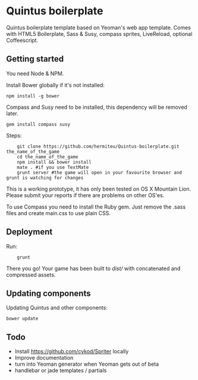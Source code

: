 Quintus boilerplate
===================

Quintus boilerplate template based on Yeoman's web app template. Comes with HTML5 Boilerplate, Sass & Susy, compass sprites, LiveReload, optional Coffeescript.

Getting started
---------------
 
You need Node & NPM. 

Install Bower globally if it's not installed:

	npm install -g bower

Compass and Susy need to be installed, this dependency will be removed later.

	gem install compass susy

Steps:

		git clone https://github.com/hermiteu/Quintus-boilerplate.git the_name_of_the_game
		cd the_name_of_the_game
		npm install && bower install
		mate . #if you use TextMate
		grunt server #the game will open in your favourite browser and grunt is watching for changes

This is a working prototype, it has only been tested on OS X Mountain Lion. Please submit your reports if there are problems on other OS'es.

To use Compass you need to install the Ruby gem. Just remove the .sass files and create main.css to use plain CSS.

Deployment
----------

Run:

		grunt
		
There you go! Your game has been built to *dist/* with concatenated and compressed assets.

Updating components
----------

Updating Quintus and other components:

	bower update

Todo
----

* Install https://github.com/cykod/Spriter locally
* Improve documentation
* turn into Yeoman generator when Yeoman gets out of beta
* handlebar or jade templates / partials